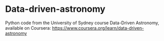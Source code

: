 # Data-driven-astronomy
Python code from the University of Sydney course Data-Driven Astronomy, available on Coursera: 
https://www.coursera.org/learn/data-driven-astronomy 
